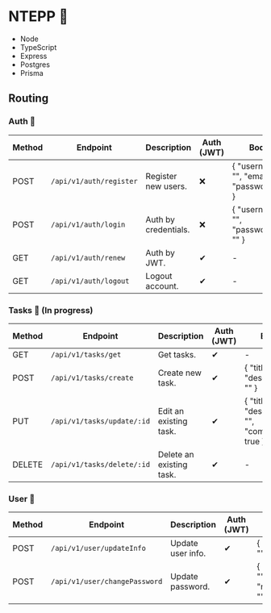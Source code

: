 # NTEPP 💾
- Node
- TypeScript
- Express
- Postgres
- Prisma
## Routing

### Auth 🔐
| Method     | Endpoint                        | Description                 | Auth (JWT) | Body                                            |
|------------|---------------------------------|-----------------------------|------------|-------------------------------------------------|
| POST       | `/api/v1/auth/register`         | Register new users.         | ❌         | { "username": "", "email": "", "password":"" }  |
| POST       | `/api/v1/auth/login`            | Auth by credentials.        | ❌         | { "username": "", "password": "" }              |
| GET        | `/api/v1/auth/renew`            | Auth by JWT.                | ✔          | -                                               |
| GET        | `/api/v1/auth/logout`           | Logout account.             | ✔          | -                                               |

### Tasks 📃 (In progress)
| Method     | Endpoint                        | Description                 | Auth (JWT) | Body                                                   |
|------------|---------------------------------|-----------------------------|------------|--------------------------------------------------------|
| GET        | `/api/v1/tasks/get`             | Get tasks.                  | ✔          | -                                                      |
| POST       | `/api/v1/tasks/create`          | Create new task.            | ✔          | { "title": "", "description": "" }                     |
| PUT        | `/api/v1/tasks/update/:id`      | Edit an existing task.      | ✔          | { "title": "", "description": "", "completed": true }  |
| DELETE     | `/api/v1/tasks/delete/:id`      | Delete an existing task.    | ✔          | -                                                      |

### User 🧔
| Method     | Endpoint                        | Description                 | Auth (JWT) | Body                                            |
|------------|---------------------------------|-----------------------------|------------|-------------------------------------------------|
| POST       | `/api/v1/user/updateInfo`       | Update user info.           | ✔          | { "username": "", "email": "" }                 |
| POST       | `/api/v1/user/changePassword`   | Update password.            | ✔          | { "password": "", "newPassword": "" }           |